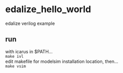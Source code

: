 # edalize_hello_world
edalize verilog example 

## run
with icarus in $PATH...<br/>
```make ivl``` <br/>
edit makefile for modelsim installation location, then...<br/>
```make vsim``` 

